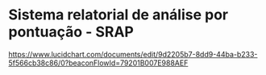 # Sistema relatorial de análise por pontuação - SRAP
https://www.lucidchart.com/documents/edit/9d2205b7-8dd9-44ba-b233-5f566cb38c86/0?beaconFlowId=79201B007E988AEF

